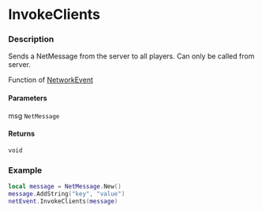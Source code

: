 # InvokeClients

### Description

Sends a NetMessage from the server to all players. Can only be called from server.

Function of [NetworkEvent](/classes/NetworkEvent/)

#### Parameters

msg `NetMessage`

#### Returns

`void`

### Example

```lua
local message = NetMessage.New()
message.AddString("key", "value")
netEvent.InvokeClients(message)
```
